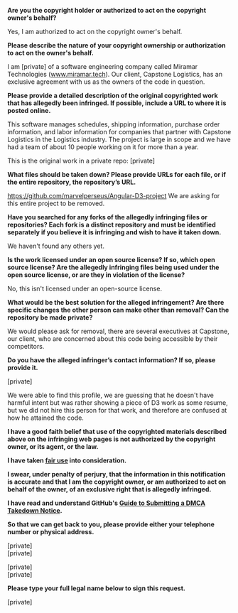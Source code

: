 **Are you the copyright holder or authorized to act on the copyright owner's behalf?**  

Yes, I am authorized to act on the copyright owner's behalf.

**Please describe the nature of your copyright ownership or authorization to act on the owner's behalf.**  

I am [private] of a software engineering company called Miramar Technologies (www.miramar.tech). Our client, Capstone Logistics, has an exclusive agreement with us as the owners of the code in question.  

**Please provide a detailed description of the original copyrighted work that has allegedly been infringed. If possible, include a URL to where it is posted online.**  

This software manages schedules, shipping information, purchase order information, and labor information for companies that partner with Capstone Logistics in the Logistics industry. The project is large in scope and we have had a team of about 10 people working on it for more than a year.  

This is the original work in a private repo: [private]

**What files should be taken down? Please provide URLs for each file, or if the entire repository, the repository’s URL.**  

https://github.com/marvelperseus/Angular-D3-project We are asking for this entire project to be removed. 

**Have you searched for any forks of the allegedly infringing files or repositories? Each fork is a distinct repository and must be identified separately if you believe it is infringing and wish to have it taken down.**  

We haven't found any others yet.

**Is the work licensed under an open source license? If so, which open source license? Are the allegedly infringing files being used under the open source license, or are they in violation of the license?**  

No, this isn't licensed under an open-source license.

**What would be the best solution for the alleged infringement? Are there specific changes the other person can make other than removal? Can the repository be made private?**  

We would please ask for removal, there are several executives at Capstone, our client, who are concerned about this code being accessible by their competitors.

**Do you have the alleged infringer’s contact information? If so, please provide it.**  

[private]  

We were able to find this profile, we are guessing that he doesn't have harmful intent but was rather showing a piece of D3 work as some resume, but we did not hire this person for that work, and therefore are confused at how he attained the code.

**I have a good faith belief that use of the copyrighted materials described above on the infringing web pages is not authorized by the copyright owner, or its agent, or the law.**  

**I have taken <a href="https://www.lumendatabase.org/topics/22">fair use</a> into consideration.**  

**I swear, under penalty of perjury, that the information in this notification is accurate and that I am the copyright owner, or am authorized to act on behalf of the owner, of an exclusive right that is allegedly infringed.**  

**I have read and understand GitHub's <a href="https://help.github.com/articles/guide-to-submitting-a-dmca-takedown-notice/">Guide to Submitting a DMCA Takedown Notice</a>.**  

**So that we can get back to you, please provide either your telephone number or physical address.**  

[private]  
[private]  

[private]    
[private]

**Please type your full legal name below to sign this request.**  

[private]
